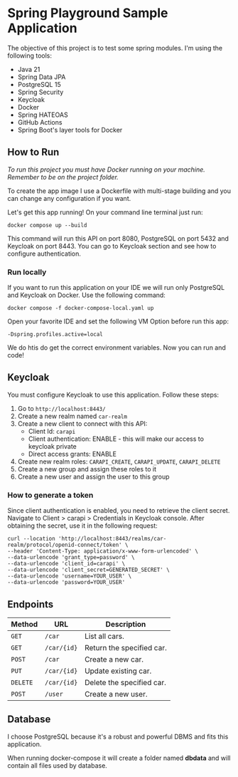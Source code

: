 # Spring Playground Sample Application

The objective of this project is to test some spring modules. I'm using the following tools:

- Java 21
- Spring Data JPA
- PostgreSQL 15
- Spring Security
- Keycloak
- Docker
- Spring HATEOAS
- GitHub Actions
- Spring Boot's layer tools for Docker

## How to Run

_To run this project you must have Docker running on your machine.
Remember to be on the project folder._

To create the app image I use a Dockerfile with multi-stage building and you can change any
configuration if you want.

Let's get this app running! On your command line terminal just run:

```
docker compose up --build
```

This command will run this API on port 8080, PostgreSQL on port 5432 and Keycloak on port 8443.
You can go to Keycloak section and see how to configure authentication.


### Run locally

If you want to run this application on your IDE we will run only PostgreSQL and Keycloak on Docker.
Use the following command:

```
docker compose -f docker-compose-local.yaml up
```

Open your favorite IDE and set the following VM Option before run this app:

```
-Dspring.profiles.active=local
```

We do htis do get the correct environment variables. Now you can run and code!

## Keycloak
You must configure Keycloak to use this application. Follow these steps:

1. Go to `http://localhost:8443/`
2. Create a new realm named `car-realm`
3. Create a new client to connect with this API:
    - Client Id: `carapi`
    - Client authentication: ENABLE - this will make our access to keycloak private
    - Direct access grants: ENABLE
4. Create new realm roles: `CARAPI_CREATE`, `CARAPI_UPDATE`, `CARAPI_DELETE`
5. Create a new group and assign these roles to it
6. Create a new user and assign the user to this group

### How to generate a token

Since client authentication is enabled, you need to retrieve the client secret. Navigate to Client > carapi > Credentials
in Keycloak console.
After obtaining the secret, use it in the following request:

```curl
curl --location 'http://localhost:8443/realms/car-realm/protocol/openid-connect/token' \
--header 'Content-Type: application/x-www-form-urlencoded' \
--data-urlencode 'grant_type=password' \
--data-urlencode 'client_id=carapi' \
--data-urlencode 'client_secret=GENERATED_SECRET' \
--data-urlencode 'username=YOUR_USER' \
--data-urlencode 'password=YOUR_USER'
```

## Endpoints

| Method   | URL         | Description               |
|----------|-------------|---------------------------|
| `GET`    | `/car`      | List all cars.            |
| `GET`    | `/car/{id}` | Return the specified car. |
| `POST`   | `/car`      | Create a new car.         |
| `PUT`    | `/car/{id}` | Update existing car.      |
| `DELETE` | `/car/{id}` | Delete the specified car. |
| `POST`   | `/user`     | Create a new user.        |

## Database

I choose PostgreSQL because it's a robust and powerful DBMS and fits this application.

When running docker-compose it will create a folder named **dbdata**  and will contain all files used by database.